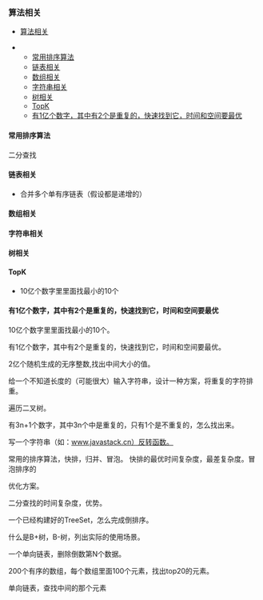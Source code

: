 ### 算法相关

- [算法相关](#toc_0)

- - [常用排序算法](#toc_1)
  - [链表相关](#toc_2)
  - [数组相关](#toc_3)
  - [字符串相关](#toc_4)
  - [树相关](#toc_5)
  - [TopK](#toc_6)
  - [有1亿个数字，其中有2个是重复的，快速找到它，时间和空间要最优](#toc_7)

#### 常用排序算法

二分查找

#### 链表相关

- 合并多个单有序链表（假设都是递增的）

#### 数组相关

#### 字符串相关

#### 树相关

#### TopK

- 10亿个数字里里面找最小的10个

#### 有1亿个数字，其中有2个是重复的，快速找到它，时间和空间要最优

10亿个数字里里面找最小的10个。

有1亿个数字，其中有2个是重复的，快速找到它，时间和空间要最优。

2亿个随机生成的无序整数,找出中间大小的值。

给一个不知道长度的（可能很大）输入字符串，设计一种方案，将重复的字符排重。

遍历二叉树。

有3n+1个数字，其中3n个中是重复的，只有1个是不重复的，怎么找出来。

写一个字符串（如：www.javastack.cn）反转函数。

常用的排序算法，快排，归并、冒泡。 快排的最优时间复杂度，最差复杂度。冒泡排序的

优化方案。

二分查找的时间复杂度，优势。

一个已经构建好的TreeSet，怎么完成倒排序。

什么是B+树，B-树，列出实际的使用场景。

一个单向链表，删除倒数第N个数据。

200个有序的数组，每个数组里面100个元素，找出top20的元素。

单向链表，查找中间的那个元素